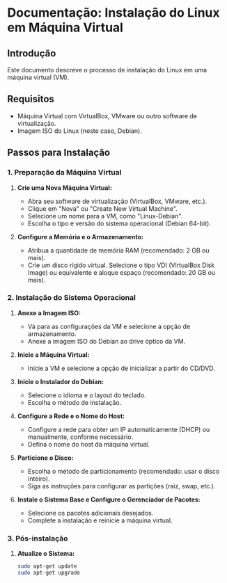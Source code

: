 # Documentação: Instalação do Linux em Máquina Virtual

## Introdução

Este documento descreve o processo de instalação do Linux em uma máquina virtual (VM).

## Requisitos

- Máquina Virtual com VirtualBox, VMware ou outro software de virtualização.
- Imagem ISO do Linux (neste caso, Debian).

## Passos para Instalação

### 1. Preparação da Máquina Virtual

1. **Crie uma Nova Máquina Virtual:**
   - Abra seu software de virtualização (VirtualBox, VMware, etc.).
   - Clique em "Nova" ou "Create New Virtual Machine".
   - Selecione um nome para a VM, como "Linux-Debian".
   - Escolha o tipo e versão do sistema operacional (Debian 64-bit).

2. **Configure a Memória e o Armazenamento:**
   - Atribua a quantidade de memória RAM (recomendado: 2 GB ou mais).
   - Crie um disco rígido virtual. Selecione o tipo VDI (VirtualBox Disk Image) ou equivalente e aloque espaço (recomendado: 20 GB ou mais).

### 2. Instalação do Sistema Operacional

1. **Anexe a Imagem ISO:**
   - Vá para as configurações da VM e selecione a opção de armazenamento.
   - Anexe a imagem ISO do Debian ao drive óptico da VM.

2. **Inicie a Máquina Virtual:**
   - Inicie a VM e selecione a opção de inicializar a partir do CD/DVD.

3. **Inicie o Instalador do Debian:**
   - Selecione o idioma e o layout do teclado.
   - Escolha o método de instalação.

4. **Configure a Rede e o Nome do Host:**
   - Configure a rede para obter um IP automaticamente (DHCP) ou manualmente, conforme necessário.
   - Defina o nome do host da máquina virtual.

5. **Particione o Disco:**
   - Escolha o método de particionamento (recomendado: usar o disco inteiro).
   - Siga as instruções para configurar as partições (raiz, swap, etc.).

6. **Instale o Sistema Base e Configure o Gerenciador de Pacotes:**
   - Selecione os pacotes adicionais desejados.
   - Complete a instalação e reinicie a máquina virtual.

### 3. Pós-instalação

1. **Atualize o Sistema:**
   ```bash
   sudo apt-get update
   sudo apt-get upgrade

